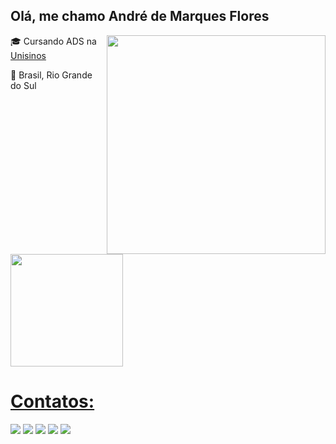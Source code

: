 ## Olá, me chamo André de Marques Flores

<img src="https://i.pinimg.com/originals/e9/9f/56/e99f560ce76b8b6fdf163a4e1b4992a1.gif" min-width="350px" max-width="350px" width="350px" align="right">

🎓 Cursando ADS na [Unisinos](https://www.instagram.com/unisinos/)

📌 Brasil, Rio Grande do Sul

<div>
<a href="https://github.com/seu-usuário-aqui">
<img loading="lazy" height="180em" src="https://github-readme-stats.vercel.app/api/top-langs/?username=andremarques27&layout=compact&langs_count=7&theme=dracula"/>
</div>

# Contatos: 

<div>
  <a href="mailto:andredemarquesflores@gmail.com"><img loading="lazy" src="https://img.shields.io/badge/Gmail-D14836?style=for-the-badge&logo=gmail&logoColor=white" target="_blank"></a>
  <a href="https://www.linkedin.com/in/andremarquesflores/" target="_blank"><img loading="lazy" src="https://img.shields.io/badge/linkedin-%230077B5.svg?style=for-the-badge&logo=linkedin&logoColor=white" target="_blank"></a>
  <a href="https://instagram.com/andredemarques" target="_blank"><img loading="lazy" src="https://img.shields.io/badge/-Instagram-%23E4405F?style=for-the-badge&logo=instagram&logoColor=white" target="_blank"></a>
  <a href="https://www.facebook.com/AndreMarquesFlores" target="_blank"><img loading="lazy" src="https://img.shields.io/badge/Facebook-%231877F2.svg?style=for-the-badge&logo=Facebook&logoColor=white" target="_blank"></a>
  <a href="https://twitter.com/Andr3_Flor3s" target="_blank"><img loading="lazy" src="https://img.shields.io/badge/Twitter-%231DA1F2.svg?style=for-the-badge&logo=Twitter&logoColor=white" target="_blank"></a>
</div>
